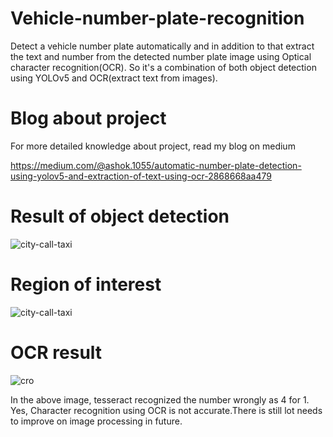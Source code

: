 # Vehicle-number-plate-recognition
Detect a vehicle number plate automatically and in addition to that extract the text and number from the detected number plate image using Optical character recognition(OCR). So it's a combination of both object detection using YOLOv5 and OCR(extract text from images).

# Blog about project
For more detailed knowledge about project, read my blog on medium

https://medium.com/@ashok.1055/automatic-number-plate-detection-using-yolov5-and-extraction-of-text-using-ocr-2868668aa479

# Result of object detection

![city-call-taxi](https://user-images.githubusercontent.com/63462922/151689357-43403de4-d1bf-42c9-90d9-bdaebe86b01c.jpg)

# Region of interest

![city-call-taxi](https://user-images.githubusercontent.com/63462922/151689461-abdf3a68-f3da-4267-bc02-6dacc80d001e.jpg)

# OCR result

![cro](https://user-images.githubusercontent.com/63462922/151689817-d09cc4fa-26bd-464c-9fb0-f4e9a4043b7b.png)

In the above image, tesseract recognized the number wrongly as 4 for 1. Yes, Character recognition using OCR is not accurate.There is still lot needs to improve on image processing in future.



